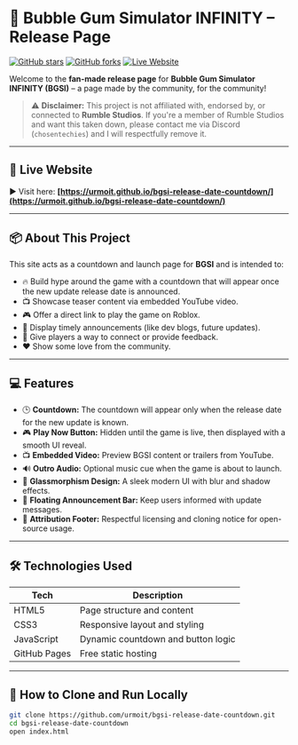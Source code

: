 # 🎈 Bubble Gum Simulator INFINITY – Release Page
[![GitHub stars](https://img.shields.io/github/stars/urmoit/bgsi-release-date-countdown?style=flat-square)](https://github.com/urmoit/bgsi-release-date-countdown/stargazers)
[![GitHub forks](https://img.shields.io/github/forks/urmoit/bgsi-release-date-countdown?style=flat-square)](https://github.com/urmoit/bgsi-release-date-countdown/network)
[![Live Website](https://img.shields.io/badge/View%20Live%20Page-%F0%9F%8C%90-blue?style=flat-square)](https://urmoit.github.io/bgsi-release-date-countdown/)

Welcome to the **fan-made release page** for **Bubble Gum Simulator INFINITY (BGSI)** – a page made by the community, for the community!

> ⚠️ **Disclaimer:** This project is not affiliated with, endorsed by, or connected to **Rumble Studios**. If you're a member of Rumble Studios and want this taken down, please contact me via Discord (`chosentechies`) and I will respectfully remove it.

---

## 🔗 Live Website

▶️ Visit here: **[https://urmoit.github.io/bgsi-release-date-countdown/](https://urmoit.github.io/bgsi-release-date-countdown/)**

---

## 📦 About This Project

This site acts as a countdown and launch page for **BGSI** and is intended to:
- 🔥 Build hype around the game with a countdown that will appear once the new update release date is announced.
- 📺 Showcase teaser content via embedded YouTube video.
- 🎮 Offer a direct link to play the game on Roblox.
- 📢 Display timely announcements (like dev blogs, future updates).
- 💬 Give players a way to connect or provide feedback.
- ❤️ Show some love from the community.

---

## 💻 Features

- 🕒 **Countdown:** The countdown will appear only when the release date for the new update is known.
- 🎮 **Play Now Button:** Hidden until the game is live, then displayed with a smooth UI reveal.
- 📺 **Embedded Video:** Preview BGSI content or trailers from YouTube.
- 🔊 **Outro Audio:** Optional music cue when the game is about to launch.
- 🧊 **Glassmorphism Design:**  A sleek modern UI with blur and shadow effects.
- 📢 **Floating Announcement Bar:** Keep users informed with update messages.
- 👣 **Attribution Footer:** Respectful licensing and cloning notice for open-source usage.

---

## 🛠️ Technologies Used

| Tech      | Description                          |
|-----------|--------------------------------------|
| HTML5     | Page structure and content           |
| CSS3      | Responsive layout and styling        |
| JavaScript | Dynamic countdown and button logic  |
| GitHub Pages | Free static hosting                |

---

## 📂 How to Clone and Run Locally

```bash
git clone https://github.com/urmoit/bgsi-release-date-countdown.git
cd bgsi-release-date-countdown
open index.html
